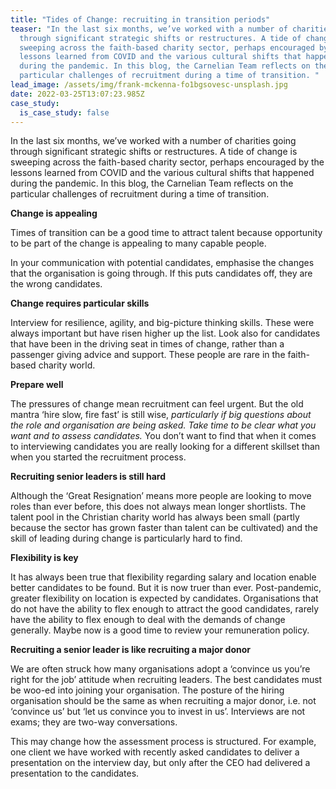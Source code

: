 ```yaml
---
title: "Tides of Change: recruiting in transition periods"
teaser: "In the last six months, we’ve worked with a number of charities going
  through significant strategic shifts or restructures. A tide of change is
  sweeping across the faith-based charity sector, perhaps encouraged by the
  lessons learned from COVID and the various cultural shifts that happened
  during the pandemic. In this blog, the Carnelian Team reflects on the
  particular challenges of recruitment during a time of transition. "
lead_image: /assets/img/frank-mckenna-fo1bgsovesc-unsplash.jpg
date: 2022-03-25T13:07:23.985Z
case_study:
  is_case_study: false
---
```

In the last six months, we’ve worked with a number of charities going through significant strategic shifts or restructures. A tide of change is sweeping across the faith-based charity sector, perhaps encouraged by the lessons learned from COVID and the various cultural shifts that happened during the pandemic. In this blog, the Carnelian Team reflects on the particular challenges of recruitment during a time of transition. 

**Change is appealing**

Times of transition can be a good time to attract talent because opportunity to be part of the change is appealing to many capable people.

In your communication with potential candidates, emphasise the changes that the organisation is going through. If this puts candidates off, they are the wrong candidates.

**Change requires particular skills**

Interview for resilience, agility, and big-picture thinking skills. These were always important but have risen higher up the list. Look also for candidates that have been in the driving seat in times of change, rather than a passenger giving advice and support. These people are rare in the faith-based charity world.

**Prepare well**

The pressures of change mean recruitment can feel urgent. But the old mantra ‘hire slow, fire fast’ is still wise, *particularly if big questions about the role and organisation are being asked. Take time to be clear what you want and to assess candidates.* You don’t want to find that when it comes to interviewing candidates you are really looking for a different skillset than when you started the recruitment process.

**Recruiting senior leaders is still hard**

Although the ‘Great Resignation’ means more people are looking to move roles than ever before, this does not always mean longer shortlists. The talent pool in the Christian charity world has always been small (partly because the sector has grown faster than talent can be cultivated) and the skill of leading during change is particularly hard to find.

**Flexibility is key**

It has always been true that flexibility regarding salary and location enable better candidates to be found. But it is now truer than ever. Post-pandemic, greater flexibility on location is expected by candidates. Organisations that do not have the ability to flex enough to attract the good candidates, rarely have the ability to flex enough to deal with the demands of change generally. Maybe now is a good time to review your remuneration policy.

**Recruiting a senior leader is like recruiting a major donor**

We are often struck how many organisations adopt a ‘convince us you’re right for the job’ attitude when recruiting leaders. The best candidates must be woo-ed into joining your organisation. The posture of the hiring organisation should be the same as when recruiting a major donor, i.e. not ‘convince us’ but ‘let us convince you to invest in us’. Interviews are not exams; they are two-way conversations.

This may change how the assessment process is structured. For example, one client we have worked with recently asked candidates to deliver a presentation on the interview day, but only after the CEO had delivered a presentation to the candidates.